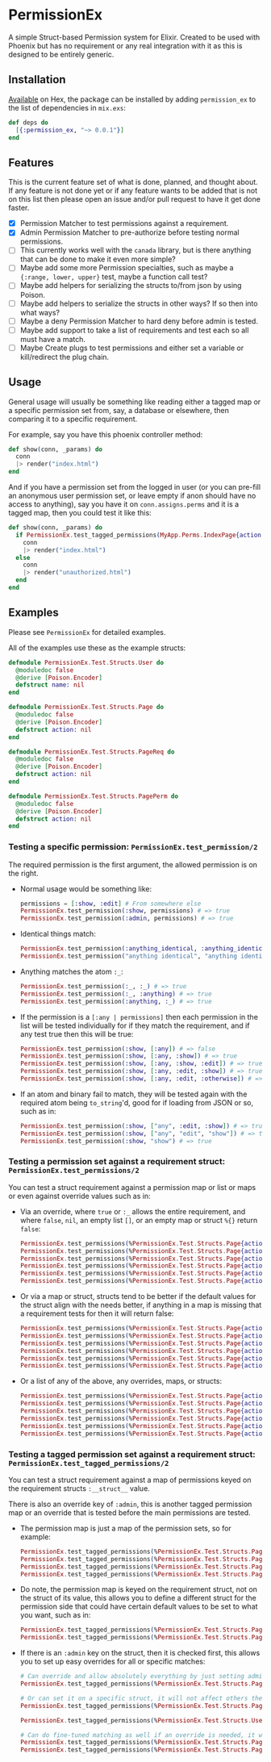 # PermissionEx

A simple Struct-based Permission system for Elixir.  Created to be used with
Phoenix but has no requirement or any real integration with it as this is
designed to be entirely generic.

## Installation

[Available](https://hex.pm/packages/permission_ex) on Hex, the package can be
installed by adding `permission_ex` to the list of dependencies in `mix.exs`:

```elixir
def deps do
  [{:permission_ex, "~> 0.0.1"}]
end
```

## Features

This is the current feature set of what is done, planned, and thought about.  If
any feature is not done yet or if any feature wants to be added that is not on
this list then please open an issue and/or pull request to have it get done
faster.

- [x] Permission Matcher to test permissions against a requirement.
- [x] Admin Permission Matcher to pre-authorize before testing normal permissions.
- [ ] This currently works well with the `canada` library, but is there anything that can be done to make it even more simple?
- [ ] Maybe add some more Permission specialties, such as maybe a `{:range, lower, upper}` test, maybe a function call test?
- [ ] Maybe add helpers for serializing the structs to/from json by using Poison.
- [ ] Maybe add helpers to serialize the structs in other ways?  If so then into what ways?
- [ ] Maybe a deny Permission Matcher to hard deny before admin is tested.
- [ ] Maybe add support to take a list of requirements and test each so all must have a match.
- [ ] Maybe Create plugs to test permissions and either set a variable or kill/redirect the plug chain.

## Usage

General usage will usually be something like reading either a tagged map or a
specific permission set from, say, a database or elsewhere, then comparing it to
a specific requirement.

For example, say you have this phoenix controller method:
```elixir
def show(conn, _params) do
  conn
  |> render("index.html")
end
```

And if you have a permission set from the logged in user (or you can pre-fill an
anonymous user permission set, or leave empty if anon should have no access to
anything), say you have it on `conn.assigns.perms` and it is a tagged map, then
you could test it like this:
```elixir
def show(conn, _params) do
  if PermissionEx.test_tagged_permissions(MyApp.Perms.IndexPage{action: :show}, conn.assigns.perms) do
    conn
    |> render("index.html")
  else
    conn
    |> render("unauthorized.html")
  end
end
```

## Examples

Please see `PermissionEx` for detailed examples.

All of the examples use these as the example structs:

```elixir
defmodule PermissionEx.Test.Structs.User do
  @moduledoc false
  @derive [Poison.Encoder]
  defstruct name: nil
end

defmodule PermissionEx.Test.Structs.Page do
  @moduledoc false
  @derive [Poison.Encoder]
  defstruct action: nil
end

defmodule PermissionEx.Test.Structs.PageReq do
  @moduledoc false
  @derive [Poison.Encoder]
  defstruct action: nil
end

defmodule PermissionEx.Test.Structs.PagePerm do
  @moduledoc false
  @derive [Poison.Encoder]
  defstruct action: nil
end
```

### Testing a specific permission:  `PermissionEx.test_permission/2`

The required permission is the first argument, the allowed permission is on the
right.

* Normal usage would be something like:

    ```elixir
    permissions = [:show, :edit] # From somewhere else
    PermissionEx.test_permission(:show, permissions) # => true
    PermissionEx.test_permission(:admin, permissions) # => true
    ```

* Identical things match:

    ```elixir
    PermissionEx.test_permission(:anything_identical, :anything_identical) # => true
    PermissionEx.test_permission("anything identical", "anything identical") # => true
    ```

* Anything matches the atom `:_`:
  
    ```elixir
    PermissionEx.test_permission(:_, :_) # => true
    PermissionEx.test_permission(:_, :anything) # => true
    PermissionEx.test_permission(:anything, :_) # => true
    ```

* If the permission is a `[:any | permissions]` then each permission in the
  list will be tested individually for if they match the requirement, and if
  any test true then this will be true:
  
    ```elixir
    PermissionEx.test_permission(:show, [:any]) # => false
    PermissionEx.test_permission(:show, [:any, :show]) # => true
    PermissionEx.test_permission(:show, [:any, :show, :edit]) # => true
    PermissionEx.test_permission(:show, [:any, :edit, :show]) # => true
    PermissionEx.test_permission(:show, [:any, :edit, :otherwise]) # => false
    ```

* If an atom and binary fail to match, they will be tested again with the
  required atom being `to_string`'d, good for if loading from JSON or so, such
  as in:
  
    ```elixir
    PermissionEx.test_permission(:show, ["any", :edit, :show]) # => true
    PermissionEx.test_permission(:show, ["any", "edit", "show"]) # => true
    PermissionEx.test_permission(:show, "show") # => true
    ```

### Testing a permission set against a requirement struct: `PermissionEx.test_permissions/2`

You can test a struct requirement against a permission map or list or maps or
even against override values such as in:

* Via an override, where `true` or `:_` allows the entire requirement,
  and where `false`, `nil`, an empty list `[]`, or an empty map or struct `%{}`
  return `false`:
  
    ```elixir
    PermissionEx.test_permissions(%PermissionEx.Test.Structs.Page{action: :show}, :_) # => true
    PermissionEx.test_permissions(%PermissionEx.Test.Structs.Page{action: :show}, true) # => true
    PermissionEx.test_permissions(%PermissionEx.Test.Structs.Page{action: :show}, false) # => false
    PermissionEx.test_permissions(%PermissionEx.Test.Structs.Page{action: :show}, nil) # => false
    PermissionEx.test_permissions(%PermissionEx.Test.Structs.Page{action: :show}, []) # => false
    PermissionEx.test_permissions(%PermissionEx.Test.Structs.Page{action: :show}, %{}) # => false
    ```

* Or via a map or struct, structs tend to be better if the default values
  for the struct align with the needs better, if anything in a map is
  missing that a requirement tests for then it will return false:
  
    ```elixir
    PermissionEx.test_permissions(%PermissionEx.Test.Structs.Page{action: :show}, %{action: :_}) # => true
    PermissionEx.test_permissions(%PermissionEx.Test.Structs.Page{action: :show}, %{action: true}) # => false
    PermissionEx.test_permissions(%PermissionEx.Test.Structs.Page{action: :show}, %{action: [:any, :edit, :show]}) # => true
    PermissionEx.test_permissions(%PermissionEx.Test.Structs.Page{action: :show}, %PermissionEx.Test.Structs.Page{}) # => false
    PermissionEx.test_permissions(%PermissionEx.Test.Structs.Page{action: :show}, %PermissionEx.Test.Structs.Page{action: :edit}) # => false
    PermissionEx.test_permissions(%PermissionEx.Test.Structs.Page{action: :show}, %PermissionEx.Test.Structs.Page{action: :show}) # => true
    ```

* Or a list of any of the above, any overrides, maps, or structs:

    ```elixir
    PermissionEx.test_permissions(%PermissionEx.Test.Structs.Page{action: :show}, [true]) # => true
    PermissionEx.test_permissions(%PermissionEx.Test.Structs.Page{action: :show}, [false]) # => false
    PermissionEx.test_permissions(%PermissionEx.Test.Structs.Page{action: :show}, [%{action: :edit}]) # => false
    PermissionEx.test_permissions(%PermissionEx.Test.Structs.Page{action: :show}, [%{action: :show}]) # => true
    PermissionEx.test_permissions(%PermissionEx.Test.Structs.Page{action: :show}, [%PermissionEx.Test.Structs.Page{action: :edit}]) # => false
    PermissionEx.test_permissions(%PermissionEx.Test.Structs.Page{action: :show}, [%PermissionEx.Test.Structs.Page{action: :show}]) # => true
    ```

### Testing a tagged permission set against a requirement struct: `PermissionEx.test_tagged_permissions/2`

You can test a struct requirement against a map of permissions keyed on the
requirement structs `:__struct__` value.

There is also an override key of `:admin`, this is another tagged permission map
or an override that is tested before the main permissions are tested.

* The permission map is just a map of the permission sets, so for example:

    ```elixir
    PermissionEx.test_tagged_permissions(%PermissionEx.Test.Structs.Page{action: :show}, %{PermissionEx.Test.Structs.Page => %{}}) # => false
    PermissionEx.test_tagged_permissions(%PermissionEx.Test.Structs.Page{action: :show}, %{PermissionEx.Test.Structs.Page => %PermissionEx.Test.Structs.Page{action: :show}}) # =>true
    PermissionEx.test_tagged_permissions(%PermissionEx.Test.Structs.Page{action: :show}, %{PermissionEx.Test.Structs.Page => %PermissionEx.Test.Structs.Page{action: :_}}) # => true
    PermissionEx.test_tagged_permissions(%PermissionEx.Test.Structs.Page{action: :show}, %{PermissionEx.Test.Structs.Page => %PermissionEx.Test.Structs.Page{action: nil}}) # => false
    ```

* Do note, the permission map is keyed on the requirement struct, not on the
  struct of its value, this allows you to define a different struct for the
  permission side that could have certain default values to be set to what you
  want, such as in:
  
    ```elixir
    PermissionEx.test_tagged_permissions(%PermissionEx.Test.Structs.PageReq{action: :show}, %{PermissionEx.Test.Structs.PageReq => [%PermissionEx.Test.Structs.PagePerm{action: :_}]}) # => true
    PermissionEx.test_tagged_permissions(%PermissionEx.Test.Structs.PageReq{action: :show}, %{PermissionEx.Test.Structs.PagePerm => [%PermissionEx.Test.Structs.PagePerm{action: :_}]}) # => false
    ```

* If there is an `:admin` key on the struct, then it is checked first, this
  allows you to set up easy overrides for all or specific matches:
    
    ```elixir
    # Can override and allow absolutely everything by just setting admin: true
    PermissionEx.test_tagged_permissions(%PermissionEx.Test.Structs.Page{}, %{admin: true}) # => true

    # Or can set it on a specific struct, it will not affect others then:
    PermissionEx.test_tagged_permissions(%PermissionEx.Test.Structs.Page{}, %{admin: %{PermissionEx.Test.Structs.Page => true}}) # => true

    PermissionEx.test_tagged_permissions(%PermissionEx.Test.Structs.User{}, %{admin: %{PermissionEx.Test.Structs.Page => true}}) # => false

    # Can do fine-tuned matching as well if an override is needed, it will not allow non-matches
    PermissionEx.test_tagged_permissions(%PermissionEx.Test.Structs.Page{action: :show}, %{admin: %{PermissionEx.Test.Structs.Page => %{action: :show}}}) # => true
    PermissionEx.test_tagged_permissions(%PermissionEx.Test.Structs.Page{action: :edit}, %{admin: %{PermissionEx.Test.Structs.Page => %{action: :show}}}) # => false
    ```
